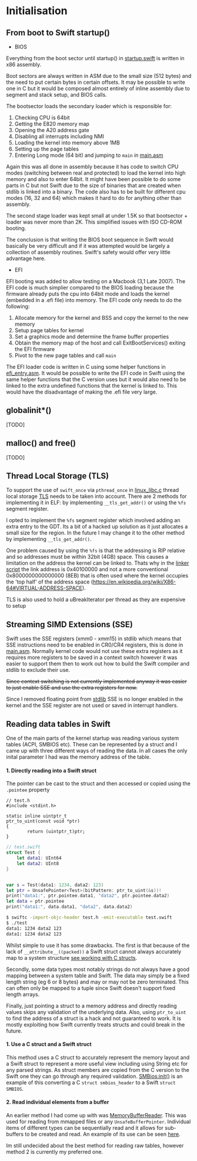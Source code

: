 # Initialisation


## From boot to Swift startup()

- BIOS

Everything from the boot sector until startup() in [startup.swift](https://github.com/spevans/swift-project1/blob/master/kernel/init/startup.swift)
is written in x86 assembly.

Boot sectors are always written in ASM due to the small size (512 bytes) and
the need to put certain bytes in certain offsets. It may be possible to write
one in C but it would be composed almost entirely of inline assembly due to
segment and stack setup, and BIOS calls.

The bootsector loads the secondary loader which is responsible for:

1. Checking CPU is 64bit
2. Getting the E820 memory map
3. Opening the A20 address gate
4. Disabling all interrupts including NMI
5. Loading the kernel into memory above 1MB
6. Setting up the page tables
7. Entering Long mode (64 bit) and jumping to `main` in [main.asm](https://github.com/spevans/swift-project1/blob/master/kernel/init/main.asm)

Again this was all done in assembly because it has code to switch CPU modes
(switching between real and protected) to load the kernel into high memory and
also to enter 64bit. It might have been possible to do some parts in C but not
Swift due to the size of binaries that are created when stdlib is linked into a
binary. The code also has to be built for different cpu modes (16, 32 and 64)
which makes it hard to do for anything other than assembly.

The second stage loader was kept small at under 1.5K so that bootsector + loader
was never more than 2K. This simplified issues with ISO CD-ROM booting.

The conclusion is that writing the BIOS boot sequence in Swift would basically
be very difficult and if it was attempted would be largely a collection of
assembly routines. Swift's safety would offer very little advantage here.


- EFI

EFI booting was added to allow testing on a Macbook (3,1 Late 2007). The EFI
code is much simplier compared to the BIOS loading because the firmware already
puts the cpu into 64bit mode and loads the kernel (embedded in a .efi file) into
memory. The EFI code only needs to do the following:

1. Allocate memory for the kernel and BSS and copy the kernel to the new memory
2. Setup page tables for kernel
3. Set a graphics mode and determine the frame buffer properties
4. Obtain the memory map of the host and call ExitBootServices() exiting the EFI
firmware
5. Pivot to the new page tables and call `main`

The EFI loader code is written in C using some helper functions in [efi_entry.asm](https://github.com/spevans/swift-project1/blob/master/boot/efi_entry.asm).
It would be possible to write the EFI code in Swift using the same helper
functions that the C version uses but it would also need to be linked to the
extra undefined functions that the kernel is linked to. This would have the
disadvantage of making the .efi file very large.


## globalinit*()

[TODO]


## malloc() and free()

[TODO]


## Thread Local Storage (TLS)

To support the use of `swift_once` via `pthread_once` in [linux_libc.c](https://github.com/spevans/swift-project1/blob/master/klibc/linux_libc.c#L98)
thread local storage [TLS](https://uclibc.org/docs/tls.pdf) needs to be taken
into account. There are 2 methods for implementing it in ELF: by implementing
`__tls_get_addr()` or using the `%fs` segment register.

I opted to implement the `%fs` segment register which involved adding an extra
entry to the GDT. Its a bit of a hacked up solution as it just allocates a small
size for the region. In the future I may change it to the other method by
implementing  `__tls_get_addr()`.

One problem caused by using the `%fs` is that the addressing is RIP relative and
so addresses must be within 32bit (4GB) space. This causes a limitation on the
address the kernel can be linked to. Thats why in the [linker script](https://github.com/spevans/swift-project1/blob/master/linker.script#L10) the link address is
0x40100000 and not a more conventional 0x8000000000000000 (8EB) that is often
used where the kernel occupies the 'top half' of the address space (https://en.wikipedia.org/wiki/X86-64#VIRTUAL-ADDRESS-SPACE).

TLS is also used to hold a uBreakIterator per thread as they are expensive to setup


## Streaming SIMD Extensions (SSE)

Swift uses the SSE registers (xmm0 - xmm15) in stdlib which means that SSE
instructions need to be enabled in CR0/CR4 registers, this is done in [main.asm](https://github.com/spevans/swift-project1/blob/master/kernel/init/main.asm#L89).
Normally kernel code would not use these extra registers as it requires more
registers to be saved in a context switch however it was easier to support them
then to work out how to build the Swift compiler and stdlib to exclude their
use.

~~Since context switching is not currently implemented anyway it was easier to
just enable SSE and use the extra registers for now.~~

Since I removed floating point from [stdlib](development.md#stdlib) SSE is no
longer enabled in the kernel and the SSE register are not used or saved in
interrupt handlers.



## Reading data tables in Swift

One of the main parts of the kernel startup was reading various system tables
(ACPI, SMBIOS etc). These can be represented by a struct and I came up with
three different ways of reading the data. In all cases the only inital parameter
I had was the memory address of the table.


#### 1. Directly reading into a Swift struct

The pointer can be cast to the struct and then accessed or copied using the
`.pointee` property


```
// test.h
#include <stdint.h>

static inline uintptr_t
ptr_to_uint(const void *ptr)
{
        return (uintptr_t)ptr;
}
```


```swift
// test.swift
struct Test {
    let data1: UInt64
    let data2: UInt8
}


var s = Test(data1: 1234, data2: 123)
let ptr = UnsafePointer<Test>(bitPattern: ptr_to_uint(&s))!
print("data1:", ptr.pointee.data1, "data2", ptr.pointee.data2)
let data = ptr.pointee
print("data1:", data.data1, "data2", data.data2)
```

```bash
$ swiftc -import-objc-header test.h -emit-executable test.swift
$ ./test
data1: 1234 data2 123
data1: 1234 data2 123
```

Whilst simple to use it has some drawbacks. The first is that because of the
lack of `__attribute__((packed))` a Swift struct cannot always accurately map to
a system structure [see working with C structs](working-with-c.md#structs).

Secondly, some data types most notably strings do not always have a good mapping
between a system table and Swift. The data may simply be a fixed length string
(eg 6 or 8 bytes) and may or may not be zero terminated. This can often only
be mapped to a tuple since Swift doesn't support fixed length arrays.

Finally, just pointing a struct to a memory address and directly reading values
skips any validation of the underlying data. Also, using `ptr_to_uint` to find
the address of a struct is a hack and not guaranteed to work. It is mostly
exploiting how Swift currently treats structs and could break in the future.


#### 1. Use a C struct and a Swift struct

This method uses a C struct to accurately represent the memory layout and a
Swift struct to represent a more useful view including using String etc for any
parsed strings. As struct members are copied from the C version to the Swift one
they can go through any required validation. [SMBios:init()](https://github.com/spevans/swift-project1/blob/master/kernel/init/smbios.swift#L73)
is an example of this converting a C `struct smbios_header` to a Swift
`struct SMBIOS`.


#### 2. Read individual elements from a buffer

An earlier method I had come up with was [MemoryBufferReader](https://github.com/spevans/swift-project1/blob/master/kernel/klib/MemoryBufferReader.swift).
This was used for reading from mmapped files or any `UnsafeBufferPointer`.
Individual items of different types can be sequentially read and it allows for
sub-buffers to be created and read. An example of its use can be seen [here](https://github.com/spevans/swift-project1/blob/master/kernel/init/bootparams.swift#L514).

Im still undecided about the best method for reading raw tables, however method
2 is currently my preferred one.
